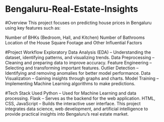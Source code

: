 # Bengaluru-Real-Estate-Insights

#Overview
This project focuses on predicting house prices in Bengaluru using key features such as:

Number of BHKs (Bedroom, Hall, and Kitchen)
Number of Bathrooms
Location of the House
Square Footage and Other Influential Factors

#Project Workflow
Exploratory Data Analysis (EDA) – Understanding the dataset, identifying patterns, and visualizing trends.
Data Preprocessing – Cleaning and preparing data to improve accuracy.
Feature Engineering – Selecting and transforming important features.
Outlier Detection – Identifying and removing anomalies for better model performance.
Data Visualization – Gaining insights through graphs and charts.
Model Training – Implementing Machine Learning algorithms to make predictions.

#Tech Stack Used
Python – Used for Machine Learning and data processing.
Flask – Serves as the backend for the web application.
HTML, CSS, JavaScript – Builds the interactive user interface.
This project integrates data science, web development, and artificial intelligence to provide practical insights into Bengaluru’s real estate market.
